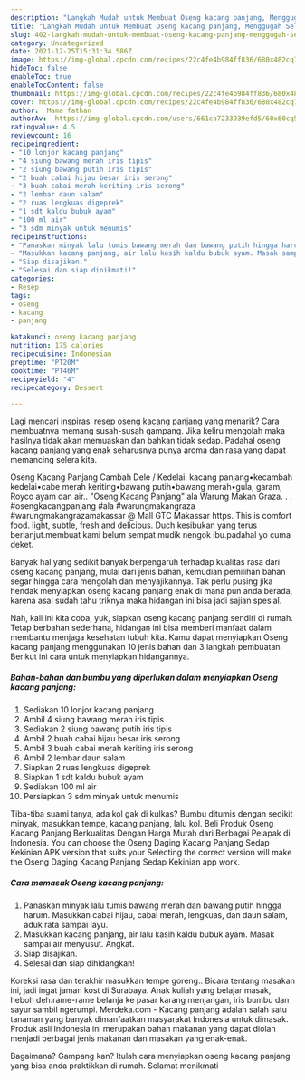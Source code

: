 ```yaml
---
description: "Langkah Mudah untuk Membuat Oseng kacang panjang, Menggugah Selera"
title: "Langkah Mudah untuk Membuat Oseng kacang panjang, Menggugah Selera"
slug: 402-langkah-mudah-untuk-membuat-oseng-kacang-panjang-menggugah-selera
category: Uncategorized
date: 2021-12-25T15:31:34.586Z
image: https://img-global.cpcdn.com/recipes/22c4fe4b984ff836/680x482cq70/oseng-kacang-panjang-foto-resep-utama.jpg
hideToc: false
enableToc: true
enableTocContent: false
thumbnail: https://img-global.cpcdn.com/recipes/22c4fe4b984ff836/680x482cq70/oseng-kacang-panjang-foto-resep-utama.jpg
cover: https://img-global.cpcdn.com/recipes/22c4fe4b984ff836/680x482cq70/oseng-kacang-panjang-foto-resep-utama.jpg
author:  Mama fathan
authorAv:  https://img-global.cpcdn.com/users/661ca7233939efd5/60x60cq50/avatar.jpg
ratingvalue: 4.5
reviewcount: 16
recipeingredient:
- "10 lonjor kacang panjang"
- "4 siung bawang merah iris tipis"
- "2 siung bawang putih iris tipis"
- "2 buah cabai hijau besar iris serong"
- "3 buah cabai merah keriting iris serong"
- "2 lembar daun salam"
- "2 ruas lengkuas digeprek"
- "1 sdt kaldu bubuk ayam"
- "100 ml air"
- "3 sdm minyak untuk menumis"
recipeinstructions:
- "Panaskan minyak lalu tumis bawang merah dan bawang putih hingga harum. Masukkan cabai hijau, cabai merah, lengkuas, dan daun salam, aduk rata sampai layu."
- "Masukkan kacang panjang, air lalu kasih kaldu bubuk ayam. Masak sampai air menyusut. Angkat."
- "Siap disajikan."
- "Selesai dan siap dinikmati!"
categories:
- Resep
tags:
- oseng
- kacang
- panjang

katakunci: oseng kacang panjang 
nutrition: 175 calories
recipecuisine: Indonesian
preptime: "PT20M"
cooktime: "PT46M"
recipeyield: "4"
recipecategory: Dessert

---
```



Lagi mencari inspirasi resep oseng kacang panjang yang menarik? Cara membuatnya memang susah-susah gampang. Jika keliru mengolah maka hasilnya tidak akan memuaskan dan bahkan tidak sedap. Padahal oseng kacang panjang yang enak seharusnya punya aroma dan rasa yang dapat memancing selera kita.


Oseng Kacang Panjang Cambah Dele / Kedelai. kacang panjang•kecambah kedelai•cabe merah keriting•bawang putih•bawang merah•gula, garam, Royco ayam dan air.. &#34;Oseng Kacang Panjang&#34; ala Warung Makan Graza. . . #osengkacangpanjang #ala #warungmakangraza #warungmakangrazamakassar @ Mall GTC Makassar https. This is comfort food. light, subtle, fresh and delicious. Duch.kesibukan yang terus berlanjut.membuat kami belum sempat mudik nengok ibu.padahal yo cuma deket.

Banyak hal yang sedikit banyak berpengaruh terhadap kualitas rasa dari oseng kacang panjang, mulai dari jenis bahan, kemudian pemilihan bahan segar hingga cara mengolah dan menyajikannya. Tak perlu pusing jika hendak menyiapkan oseng kacang panjang enak di mana pun anda berada, karena asal sudah tahu triknya maka hidangan ini bisa jadi sajian spesial.


Nah, kali ini kita coba, yuk, siapkan oseng kacang panjang sendiri di rumah. Tetap berbahan sederhana, hidangan ini bisa memberi manfaat dalam membantu menjaga kesehatan tubuh kita. Kamu dapat menyiapkan Oseng kacang panjang menggunakan 10 jenis bahan dan 3 langkah pembuatan. Berikut ini cara untuk menyiapkan hidangannya.

<!--inarticleads1-->

##### Bahan-bahan dan bumbu yang diperlukan dalam menyiapkan Oseng kacang panjang:

1. Sediakan 10 lonjor kacang panjang
1. Ambil 4 siung bawang merah iris tipis
1. Sediakan 2 siung bawang putih iris tipis
1. Ambil 2 buah cabai hijau besar iris serong
1. Ambil 3 buah cabai merah keriting iris serong
1. Ambil 2 lembar daun salam
1. Siapkan 2 ruas lengkuas digeprek
1. Siapkan 1 sdt kaldu bubuk ayam
1. Sediakan 100 ml air
1. Persiapkan 3 sdm minyak untuk menumis


Tiba-tiba suami tanya, ada kol gak di kulkas? Bumbu ditumis dengan sedikit minyak, masukkan tempe, kacang panjang, lalu kol. Beli Produk Oseng Kacang Panjang Berkualitas Dengan Harga Murah dari Berbagai Pelapak di Indonesia. You can choose the Oseng Daging Kacang Panjang Sedap Kekinian APK version that suits your Selecting the correct version will make the Oseng Daging Kacang Panjang Sedap Kekinian app work. 

<!--inarticleads2-->

##### Cara memasak Oseng kacang panjang:

1. Panaskan minyak lalu tumis bawang merah dan bawang putih hingga harum. Masukkan cabai hijau, cabai merah, lengkuas, dan daun salam, aduk rata sampai layu.
1. Masukkan kacang panjang, air lalu kasih kaldu bubuk ayam. Masak sampai air menyusut. Angkat.
1. Siap disajikan.
1. Selesai dan siap dihidangkan!

Koreksi rasa dan terakhir masukkan tempe goreng.. Bicara tentang masakan ini, jadi ingat jaman kost di Surabaya. Anak kuliah yang belajar masak, heboh deh.rame-rame belanja ke pasar karang menjangan, iris bumbu dan sayur sambil ngerumpi. Merdeka.com - Kacang panjang adalah salah satu tanaman yang banyak dimanfaatkan masyarakat Indonesia untuk dimasak. Produk asli Indonesia ini merupakan bahan makanan yang dapat diolah menjadi berbagai jenis makanan dan masakan yang enak-enak. 

Bagaimana? Gampang kan? Itulah cara menyiapkan oseng kacang panjang yang bisa anda praktikkan di rumah. Selamat menikmati
